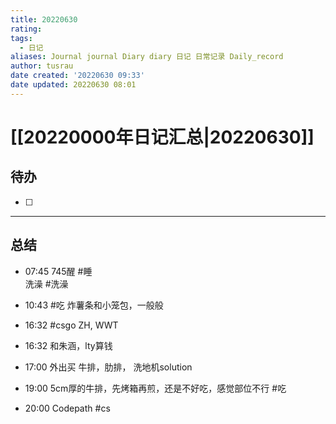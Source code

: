 ```yaml
---
title: 20220630
rating:
tags:
  - 日记
aliases: Journal journal Diary diary 日记 日常记录 Daily_record
author: tusrau
date created: '20220630 09:33'
date updated: 20220630 08:01
---
```


# [[20220000年日记汇总|20220630]]

## 待办

- [ ]

---

## 总结

- 07:45 745醒 #睡<br>洗澡 #洗澡
- 10:43 #吃 炸薯条和小笼包，一般般

- 16:32 #csgo ZH, WWT
- 16:32 和朱涵，lty算钱
- 17:00 外出买 牛排，肋排， 洗地机solution
- 19:00 5cm厚的牛排，先烤箱再煎，还是不好吃，感觉部位不行 #吃
- 20:00 Codepath #cs
